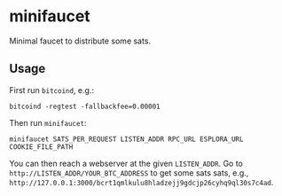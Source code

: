 # minifaucet

Minimal faucet to distribute some sats.

## Usage
First run `bitcoind`, e.g.:

```shell
bitcoind -regtest -fallbackfee=0.00001
```

Then run `minifaucet`:

```shell
minifaucet SATS_PER_REQUEST LISTEN_ADDR RPC_URL ESPLORA_URL COOKIE_FILE_PATH
```

You can then reach a webserver at the given `LISTEN_ADDR`. Go to
`http://LISTEN_ADDR/YOUR_BTC_ADDRESS` to get some sats sats, e.g.,
`http://127.0.0.1:3000/bcrt1qmlkulu8hladzejj9gdcjp26cyhq9ql30s7c4ad`.
